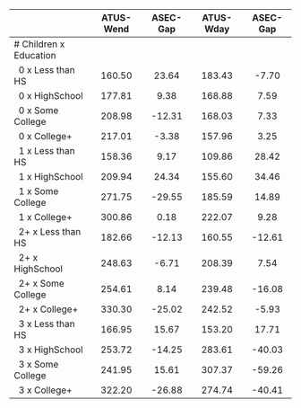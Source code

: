 
|                      |    ATUS-Wend |     ASEC-Gap |    ATUS-Wday |     ASEC-Gap |
| -------------------- | :----------: | :----------: | :----------: | :----------: |
| # Children x Education |              |              |              |              |
| &nbsp;&nbsp;0 x Less than HS |       160.50 |        23.64 |       183.43 |        -7.70 |
| &nbsp;&nbsp;0 x HighSchool |       177.81 |         9.38 |       168.88 |         7.59 |
| &nbsp;&nbsp;0 x Some College |       208.98 |       -12.31 |       168.03 |         7.33 |
| &nbsp;&nbsp;0 x College+ |       217.01 |        -3.38 |       157.96 |         3.25 |
| &nbsp;&nbsp;1 x Less than HS |       158.36 |         9.17 |       109.86 |        28.42 |
| &nbsp;&nbsp;1 x HighSchool |       209.94 |        24.34 |       155.60 |        34.46 |
| &nbsp;&nbsp;1 x Some College |       271.75 |       -29.55 |       185.59 |        14.89 |
| &nbsp;&nbsp;1 x College+ |       300.86 |         0.18 |       222.07 |         9.28 |
| &nbsp;&nbsp;2+ x Less than HS |       182.66 |       -12.13 |       160.55 |       -12.61 |
| &nbsp;&nbsp;2+ x HighSchool |       248.63 |        -6.71 |       208.39 |         7.54 |
| &nbsp;&nbsp;2+ x Some College |       254.61 |         8.14 |       239.48 |       -16.08 |
| &nbsp;&nbsp;2+ x College+ |       330.30 |       -25.02 |       242.52 |        -5.93 |
| &nbsp;&nbsp;3 x Less than HS |       166.95 |        15.67 |       153.20 |        17.71 |
| &nbsp;&nbsp;3 x HighSchool |       253.72 |       -14.25 |       283.61 |       -40.03 |
| &nbsp;&nbsp;3 x Some College |       241.95 |        15.61 |       307.37 |       -59.26 |
| &nbsp;&nbsp;3 x College+ |       322.20 |       -26.88 |       274.74 |       -40.41 |

